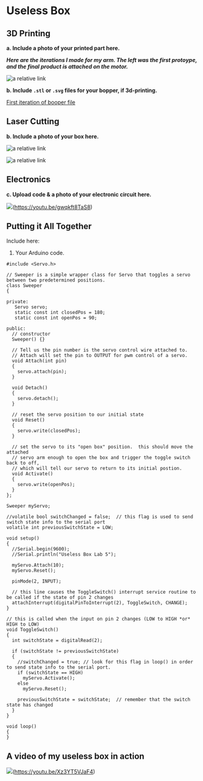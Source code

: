 # Useless Box

## 3D Printing

**a. Include a photo of your printed part here.**

***Here are the iterations I made for my arm. The left was the first protoype, and the final product is attached on the motor.***


![a relative link](./IMG_9298.JPG)

**b. Include `.stl` or `.svg` files for your bopper, if 3d-printing.**

[First iteration of booper file](./boop2.svg)

## Laser Cutting

**b. Include a photo of your box here.**

![a relative link](./IMG_8339.JPG)

![a relative link](./IMG_2160.JPG)

## Electronics

**c. Upload code & a photo of your electronic circuit here.**


![](./circut.jpg)(https://youtu.be/gwqkft8TaS8)

## Putting it All Together

Include here:
1. Your Arduino code.

```
#include <Servo.h> 

// Sweeper is a simple wrapper class for Servo that toggles a servo between two predetermined positions.
class Sweeper
{
  
private:
   Servo servo;
   static const int closedPos = 180;
   static const int openPos = 90;

public: 
  // constructor
  Sweeper() {}

  // Tell us the pin number is the servo control wire attached to.
  // Attach will set the pin to OUTPUT for pwm control of a servo.
  void Attach(int pin)
  {
    servo.attach(pin);
  }
  
  void Detach()
  {
    servo.detach();
  }

  // reset the servo position to our initial state
  void Reset()
  {
    servo.write(closedPos);
  }

  // set the servo to its "open box" position.  this should move the attached
  // servo arm enough to open the box and trigger the toggle switch back to off,
  // which will tell our servo to return to its initial postion.
  void Activate()
  {
    servo.write(openPos);
  }
};

Sweeper myServo;

//volatile bool switchChanged = false;  // this flag is used to send switch state info to the serial port
volatile int previousSwitchState = LOW;

void setup()
{
  //Serial.begin(9600);
  //Serial.println("Useless Box Lab 5");
  
  myServo.Attach(10);
  myServo.Reset();

  pinMode(2, INPUT); 

  // this line causes the ToggleSwitch() interrupt service routine to be called if the state of pin 2 changes
  attachInterrupt(digitalPinToInterrupt(2), ToggleSwitch, CHANGE);
}

// this is called when the input on pin 2 changes (LOW to HIGH *or* HIGH to LOW)
void ToggleSwitch()
{
  int switchState = digitalRead(2);
    
  if (switchState != previousSwitchState)
  {
    //switchChanged = true; // look for this flag in loop() in order to send state info to the serial port.
    if (switchState == HIGH)
      myServo.Activate();
    else
      myServo.Reset();

    previousSwitchState = switchState;  // remember that the switch state has changed
  } 
}
  
void loop()
{ 
}
```

## A video of my useless box in action

![](./box.jpg)(https://youtu.be/Xz3YT5VJaF4)
